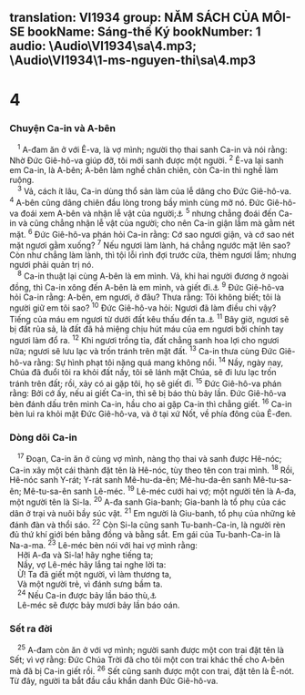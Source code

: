 translation: VI1934
group: NĂM SÁCH CỦA MÔI-SE
bookName: Sáng-thế Ký 
bookNumber: 1
audio: \Audio\VI1934\sa\4.mp3; \Audio\VI1934\1-ms-nguyen-thi\sa\4.mp3
-------

<div class="title"><h1>4</h1><h3>Chuyện Ca-in và A-bên</h3></div>
<span class="verse sa_4_1"> <sup>1</sup> A-đam ăn ở với Ê-va, là vợ mình; người thọ thai sanh Ca-in và nói rằng: Nhờ Đức Giê-hô-va giúp đỡ, tôi mới sanh được một người. </span>
<span class="verse sa_4_2"><sup>2</sup> Ê-va lại sanh em Ca-in, là A-bên; A-bên làm nghề chăn chiên, còn Ca-in thì nghề làm ruộng. <br/></span>
<span class="verse sa_4_3"> <sup>3</sup> Vả, cách ít lâu, Ca-in dùng thổ sản làm của lễ dâng cho Đức Giê-hô-va. </span>
<span class="verse sa_4_4"><sup>4</sup> A-bên cũng dâng chiên đầu lòng trong bầy mình cùng mỡ nó. Đức Giê-hô-va đoái xem A-bên và nhận lễ vật của người;<a data-toggle="tooltip" data-placement="bottom" title="He 11:4">⚓</a></span>
<span class="verse sa_4_5"><sup>5</sup> nhưng chẳng đoái đến Ca-in và cũng chẳng nhận lễ vật của người; cho nên Ca-in giận lắm mà gằm nét mặt. </span>
<span class="verse sa_4_6"><sup>6</sup> Đức Giê-hô-va phán hỏi Ca-in rằng: Cớ sao ngươi giận, và cớ sao nét mặt ngươi gằm xuống? </span>
<span class="verse sa_4_7"><sup>7</sup> Nếu ngươi làm lành, há chẳng ngước mặt lên sao? Còn như chẳng làm lành, thì tội lỗi rình đợi trước cửa, thèm ngươi lắm; nhưng ngươi phải quản trị nó. <br/></span>
<span class="verse sa_4_8"> <sup>8</sup> Ca-in thuật lại cùng A-bên là em mình. Vả, khi hai người đương ở ngoài đồng, thì Ca-in xông đến A-bên là em mình, và giết đi.<a data-toggle="tooltip" data-placement="bottom" title="Mat 23:35; Lu 11:51; 1Gi 3:12">⚓</a></span>
<span class="verse sa_4_9"><sup>9</sup> Đức Giê-hô-va hỏi Ca-in rằng: A-bên, em ngươi, ở đâu? Thưa rằng: Tôi không biết; tôi là người giữ em tôi sao? </span>
<span class="verse sa_4_10"><sup>10</sup> Đức Giê-hô-va hỏi: Ngươi đã làm điều chi vậy? Tiếng của máu em ngươi từ dưới đất kêu thấu đến ta.<a data-toggle="tooltip" data-placement="bottom" title="He 12:24">⚓</a></span>
<span class="verse sa_4_11"><sup>11</sup> Bây giờ, ngươi sẽ bị đất rủa sả, là đất đã hả miệng chịu hút máu của em ngươi bởi chính tay ngươi làm đổ ra. </span>
<span class="verse sa_4_12"><sup>12</sup> Khi ngươi trồng tỉa, đất chẳng sanh hoa lợi cho ngươi nữa; ngươi sẽ lưu lạc và trốn tránh trên mặt đất. </span>
<span class="verse sa_4_13"><sup>13</sup> Ca-in thưa cùng Đức Giê-hô-va rằng: Sự hình phạt tôi nặng quá mang không nổi. </span>
<span class="verse sa_4_14"><sup>14</sup> Nầy, ngày nay, Chúa đã đuổi tôi ra khỏi đất nầy, tôi sẽ lánh mặt Chúa, sẽ đi lưu lạc trốn tránh trên đất; rồi, xảy có ai gặp tôi, họ sẽ giết đi. </span>
<span class="verse sa_4_15"><sup>15</sup> Đức Giê-hô-va phán rằng: Bởi cớ ấy, nếu ai giết Ca-in, thì sẽ bị báo thù bảy lần. Đức Giê-hô-va bèn đánh dấu trên mình Ca-in, hầu cho ai gặp Ca-in thì chẳng giết. </span>
<span class="verse sa_4_16"><sup>16</sup> Ca-in bèn lui ra khỏi mặt Đức Giê-hô-va, và ở tại xứ Nốt, về phía đông của Ê-đen. <br/></span>
<div class="title"><h3>Dòng dõi Ca-in</h3></div>
<span class="verse sa_4_17"> <sup>17</sup> Đoạn, Ca-in ăn ở cùng vợ mình, nàng thọ thai và sanh được Hê-nóc; Ca-in xây một cái thành đặt tên là Hê-nóc, tùy theo tên con trai mình. </span>
<span class="verse sa_4_18"><sup>18</sup> Rồi, Hê-nóc sanh Y-rát; Y-rát sanh Mê-hu-da-ên; Mê-hu-da-ên sanh Mê-tu-sa-ên; Mê-tu-sa-ên sanh Lê-méc. </span>
<span class="verse sa_4_19"><sup>19</sup> Lê-méc cưới hai vợ; một người tên là A-đa, một người tên là Si-la. </span>
<span class="verse sa_4_20"><sup>20</sup> A-đa sanh Gia-banh; Gia-banh là tổ phụ của các dân ở trại và nuôi bầy súc vật. </span>
<span class="verse sa_4_21"><sup>21</sup> Em người là Giu-banh, tổ phụ của những kẻ đánh đàn và thổi sáo. </span>
<span class="verse sa_4_22"><sup>22</sup> Còn Si-la cũng sanh Tu-banh-Ca-in, là người rèn đủ thứ khí giới bén bằng đồng và bằng sắt. Em gái của Tu-banh-Ca-in là Na-a-ma. </span>
<span class="verse sa_4_23"><sup>23</sup> Lê-méc bèn nói với hai vợ mình rằng: <br/> Hỡi A-đa và Si-la! hãy nghe tiếng ta; <br/> Nầy, vợ Lê-méc hãy lắng tai nghe lời ta: <br/> Ừ! Ta đã giết một người, vì làm thương ta, <br/> Và một người trẻ, vì đánh sưng bầm ta. <br/></span>
<span class="verse sa_4_24"> <sup>24</sup> Nếu Ca-in được bảy lần báo thù,<a data-toggle="tooltip" data-placement="bottom" title="Mat 18:22">⚓</a><br/> Lê-méc sẽ được bảy mươi bảy lần báo oán. <br/></span>
<div class="title"><h3>Sết ra đời</h3></div>
<span class="verse sa_4_25"> <sup>25</sup> A-đam còn ăn ở với vợ mình; người sanh được một con trai đặt tên là Sết; vì vợ rằng: Đức Chúa Trời đã cho tôi một con trai khác thế cho A-bên mà đã bị Ca-in giết rồi. </span>
<span class="verse sa_4_26"><sup>26</sup> Sết cũng sanh được một con trai, đặt tên là Ê-nót. Từ đây, người ta bắt đầu cầu khẩn danh Đức Giê-hô-va. <br/></span>
